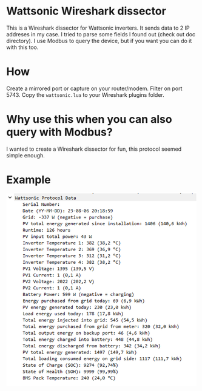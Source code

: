 # Wattsonic Wireshark dissector
This is a Wireshark dissector for Wattsonic inverters. It sends data to 2 IP addreses in my case. I tried to parse some fields I found out (check out doc directory). I use Modbus to query the device, but if you want you can do it with this too.

# How

Create a mirrored port or capture on your router/modem. Filter on port 5743. Copy the `wattsonic.lua` to your Wireshark plugins folder.

# Why use this when you can also query with Modbus?

I wanted to create a Wireshark dissector for fun, this protocol seemed simple enough.

# Example

![Wireshark screenshot](./doc/wattsonic_wireshark_dissector.png)
